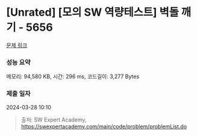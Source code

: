 # [Unrated] [모의 SW 역량테스트] 벽돌 깨기 - 5656 

[문제 링크](https://swexpertacademy.com/main/code/problem/problemDetail.do?contestProbId=AWXRQm6qfL0DFAUo) 

### 성능 요약

메모리: 94,580 KB, 시간: 296 ms, 코드길이: 3,277 Bytes

### 제출 일자

2024-03-28 10:10



> 출처: SW Expert Academy, https://swexpertacademy.com/main/code/problem/problemList.do